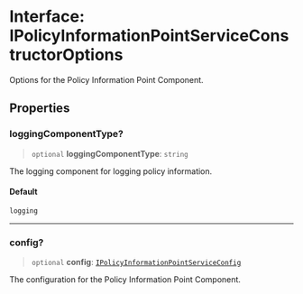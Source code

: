 # Interface: IPolicyInformationPointServiceConstructorOptions

Options for the Policy Information Point Component.

## Properties

### loggingComponentType?

> `optional` **loggingComponentType**: `string`

The logging component for logging policy information.

#### Default

```ts
logging
```

***

### config?

> `optional` **config**: [`IPolicyInformationPointServiceConfig`](IPolicyInformationPointServiceConfig.md)

The configuration for the Policy Information Point Component.

